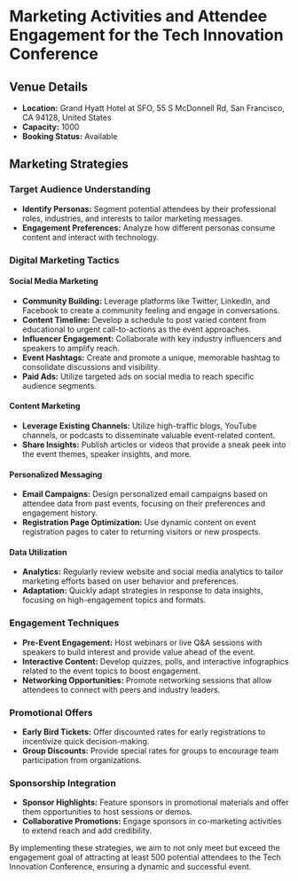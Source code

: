 # Marketing Activities and Attendee Engagement for the Tech Innovation Conference

## Venue Details
- **Location:** Grand Hyatt Hotel at SFO, 55 S McDonnell Rd, San Francisco, CA 94128, United States
- **Capacity:** 1000
- **Booking Status:** Available

## Marketing Strategies

### Target Audience Understanding
- **Identify Personas:** Segment potential attendees by their professional roles, industries, and interests to tailor marketing messages.
- **Engagement Preferences:** Analyze how different personas consume content and interact with technology.

### Digital Marketing Tactics

#### Social Media Marketing
- **Community Building:** Leverage platforms like Twitter, LinkedIn, and Facebook to create a community feeling and engage in conversations.
- **Content Timeline:** Develop a schedule to post varied content from educational to urgent call-to-actions as the event approaches.
- **Influencer Engagement:** Collaborate with key industry influencers and speakers to amplify reach.
- **Event Hashtags:** Create and promote a unique, memorable hashtag to consolidate discussions and visibility.
- **Paid Ads:** Utilize targeted ads on social media to reach specific audience segments.

#### Content Marketing
- **Leverage Existing Channels:** Utilize high-traffic blogs, YouTube channels, or podcasts to disseminate valuable event-related content.
- **Share Insights:** Publish articles or videos that provide a sneak peek into the event themes, speaker insights, and more.

#### Personalized Messaging
- **Email Campaigns:** Design personalized email campaigns based on attendee data from past events, focusing on their preferences and engagement history.
- **Registration Page Optimization:** Use dynamic content on event registration pages to cater to returning visitors or new prospects.

#### Data Utilization
- **Analytics:** Regularly review website and social media analytics to tailor marketing efforts based on user behavior and preferences.
- **Adaptation:** Quickly adapt strategies in response to data insights, focusing on high-engagement topics and formats.

### Engagement Techniques
- **Pre-Event Engagement:** Host webinars or live Q&A sessions with speakers to build interest and provide value ahead of the event.
- **Interactive Content:** Develop quizzes, polls, and interactive infographics related to the event topics to boost engagement.
- **Networking Opportunities:** Promote networking sessions that allow attendees to connect with peers and industry leaders.

### Promotional Offers
- **Early Bird Tickets:** Offer discounted rates for early registrations to incentivize quick decision-making.
- **Group Discounts:** Provide special rates for groups to encourage team participation from organizations.

### Sponsorship Integration
- **Sponsor Highlights:** Feature sponsors in promotional materials and offer them opportunities to host sessions or demos.
- **Collaborative Promotions:** Engage sponsors in co-marketing activities to extend reach and add credibility.

By implementing these strategies, we aim to not only meet but exceed the engagement goal of attracting at least 500 potential attendees to the Tech Innovation Conference, ensuring a dynamic and successful event.